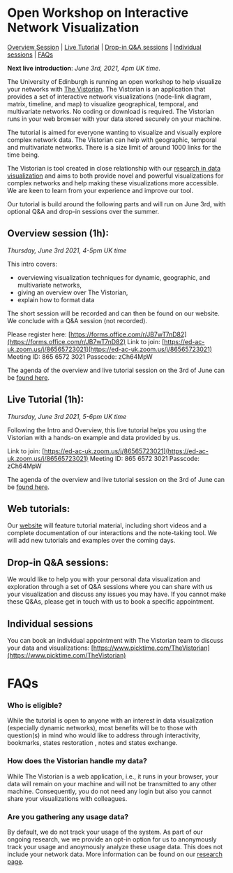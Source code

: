 <link rel="stylesheet" type="text/css" href="assets/styles/style.css">

# Open Workshop on Interactive Network Visualization
 
[Overview Session](#overeview-session) | [Live Tutorial](#live-tutorial) | [Drop-in Q&A sessions](#drop-in-qa-sessions) | [Individual sessions](#individual-sessions) | [FAQs](#faqs)

**Next live introduction**: _June 3rd, 2021, 4pm UK time_.

The University of Edinburgh is running an open workshop to help visualize your networks with [The Vistorian](https://vistorian.github.io). The Vistorian is an application that provides a set of interactive network visualizations (node-link diagram, matrix, timeline, and map) to visualize geographical, temporal, and multivariate networks. No coding or download is required. The Vistorian runs in your web browser with your data stored securely on your machine.

The tutorial is aimed for everyone wanting to visualize and visually explore complex network data. The Vistorian can help with geographic, temporal and multivariate networks. There is a size limit of around 1000 links for the time being.  

The Vistorian is tool created in close relationship with our [research in data visualization](http://visualinteractivedata.github.io) and aims to both provide novel and powerful visualizations for complex networks and help making these visualizations more accessible. We are keen to learn from your experience and improve our tool.

Our tutorial is build around the following parts and will run on June 3rd, with optional Q&A and drop-in sessions over the summer.

## Overview session (1h):
 _Thursday, June 3rd  2021, 4-5pm UK time_

This intro covers:  
* overviewing visualization techniques for dynamic, geographic, and multivariate networks, 
* giving an overview over The Vistorian,
* explain how to format data 

The short session will be recorded and can then be found on our website. We conclude with a Q&A session (not recorded). 

Please register here: [https://forms.office.com/r/JB7wT7nD82](https://forms.office.com/r/JB7wT7nD82)
Link to join: [https://ed-ac-uk.zoom.us/j/86565723021](https://ed-ac-uk.zoom.us/j/86565723021)
Meeting ID: 865 6572 3021
Passcode: zCh64MpW

The agenda of the overview and live tutorial session on the 3rd of June can be [found here](tutorial/schedule_june2021.html).

## Live Tutorial (1h):
_Thursday, June 3rd  2021, 5-6pm UK time_

Following the Intro and Overview, this live tutorial helps you using the Vistorian with a hands-on example and data provided by us. 

Link to join: [https://ed-ac-uk.zoom.us/j/86565723021](https://ed-ac-uk.zoom.us/j/86565723021)
Meeting ID: 865 6572 3021
Passcode: zCh64MpW

The agenda of the overview and live tutorial session on the 3rd of June can be [found here](tutorial/schedule_june2021.html).

## Web tutorials:

Our [website](gettingstarted.html) will feature tutorial material, including short videos and a complete documentation of our interactions and the note-taking tool. We will add new tutorials and examples over the coming days.

## Drop-in Q&A sessions:

We would like to help you with your personal data visualization and exploration through a set of Q&A sessions where you can share with us your visualization and discuss any issues you may have. If you cannot make these Q&As, please get in touch with us to book a specific appointment. 

## Individual sessions

You can book an individual appointment with The Vistorian team to discuss your data and visualizations: [https://www.picktime.com/TheVistorian](https://www.picktime.com/TheVistorian) 


# FAQs

### Who is eligible?
While the tutorial is open to anyone with an interest in data visualization (especially dynamic networks), most benefits will be to those with question(s) in mind who would like to address through interactivity, bookmarks, states restoration , notes and states exchange.

### How does the Vistorian handle my data? 
While The Vistorian is a web application, i.e., it runs in your browser, your data will remain on your machine and will not be transmitted to any other machine. Consequently, you do not need any login but also you cannot share your visualizations with colleagues. 

### Are you gathering any usage data?
By default, we do not track your usage of the system. As part of our ongoing research, we we provide an opt-in option for us to anonymously track your usage and anoymously analyze these usage data. This does not include your network data. More information can be found on our [research page](vistorianLab.html). 











<!-- # Live Tutorials

## First Tutorial : Walkthrough The Vistorian & Vistorian Lab 
_3rd June 2021, 4:00-6:00 PM UK Time_

* Live Tutorial Link to join: (https://ed-ac-uk.zoom.us/j/86565723021) 
<br/>Meeting ID: 865 6572 3021
<br/>Passcode: zCh64MpW
 -->


<!-- We seek anyone interested in creating interactive dynamic networks and logging their progress through states and notetaking (https://vistorian.github.io/ ) to join our tutorial: learn how to create interactive dynamic networks with The Vistorian and give us feedback to improve it. The live tutorial will be held on June 3rd , 4pm UK time (a video recording will be made available) to get you started, and then you will be able to create your own visualization with your own dataset(s), at your own pace. We will be available for questions and help and to gather feedback and answer your questions on a weekly basis (10th June, 17th June) 4-6 PM with a pre-booked timeslots.

No preparation is required prior to the tutorial session. Demo dataset(s) will be provided at the start of the session. If you wish to create visualizations with your own dataset(s), please take a look at how to prepare your data by clicking on Formatting Data  .


All you need to participate is eagerness to explore or present data visually and interactively. Ideally, come with a dataset and a question or even set of questions that you would like to find an answer for through your data exploration. Through this journey you will enjoy the ability to log your progress by creating states and taking notes encapsulated in which we call bookmarks!  if you agree to use VistorianLab - our newly helpful tool- you will not only be able to create bookmarks, but also export them to return to them at a later time or even share them with a colleague!
 
We are  looking forward to hearing from you and learning more from you through your feedback on The Vistorian visualizations and Vistorian Lab bookmarks. (What  do you like the most? What was difficult? How can we improve it?). We would also like to feature your feedback —with your permission—for our research.  This research is not for profit, and it obtained approval  from the ethics board of the School of Informatics, University of Edinburgh, UK. Participation requires consent based on the study phase you are participating in.  In this tutorial session, you will be participating in phase (1) of our study titled: Vistorian Activity Logging Study, Click here to know more about it. If you wish to know more about our project and next phases please read below. -->


<!-- ## In a nutshell 
Vistorian Lab is part of our ongoing research on understanding users’ exploration and interaction with dynamic multivariate and geographic networks (https://vistorian.github.io/publications.html). 

In the tutorial, we will help you learn: 

What are (interactive) dynamic networks
How to create bookmarks and toggle between different states.
How to export and import bookmarks for future usage and exchange.  

The tutorial has four components, helping you to create your dynamic networks and bookmarks at your own pace and with our help:

* **A live introduction and overview**: Thursday, June 3rd, 2021. 4pm UK time. Duration: ~1-2 hour(s) depending on the participant’s own pace . Gives an overview over our research, visualizing interactive dynamic networks, and the advantage of using the Vistorian Lab tool for note-taking and states’ restoration. This session will be recorded if you cannot make that time. Link to join: 
https://ed-ac-uk.zoom.us/j/86565723021

    Meeting ID: 865 6572 3021
    Passcode: zCh64MpW

    Join by Skype for Business
    https://ed-ac-uk.zoom.us/skype/86565723021


* **Web tutorials** are available on our website (https://vistorian.github.io/), self-administered with examples and full documentation. New tutorials and examples will be added.
* **Face-to-face drop-in sessions** to help you create your own networks and discuss any questions. June 10th and 17th, Thursday’s 4-6pm UK time. You can book an appointment with The Vistorian team here: https://www.picktime.com/TheVistorian 
 
* **Individual appointments**: limited number of slots available, upon email-request if the Q&A sessions do now work for you. 

Signing-up for the tutorial is anonymous but you can submit your email if you would like to obtain updates on the tutorial and our activities:https://forms.office.com/r/JB7wT7nD82

Direct any questions to:
* Mashael AlKadi, University of Edinburgh, UK (m.alkadi@sms.ed.ac.uk )
* Benjamin Bach, University of Edinburgh, UK (bbach@ed.ac.uk)

PS: Find complete information about this research and tutorial below.
 -->
<!-- ****

## What is this tutorial about?
The tutorial is part of our ongoing research on the usage of dynamic networks and their interactivity. We are interested in improving visualization' interactivity and enhancing the note-taking tool to offer the user a better exploration environment. The tutorial might be of use to you if you are planning to create and explore dynamic and interactive networks (e.g. node-link, matrix, dynamic-ego, and maps) for your research, emphasize findings through interactivity, log your progress, take notes, and/or share your logs with your colleagues.

Visualizations interactivity and note-taking are a powerful means to communicate, log, and share findings  with your colleagues and audience (https://vistorian.github.io/). As part of our ongoing research project at the University of Edinburgh, we are now designing interactive means to enhance understandability of and engagement with dynamic networks.

To solicit feedback on our research and help you build interactive data networks, we run a tutorial with consultation sessions over the next weeks. Our tutorial will cover the different types of interactions and help you explore your data better through interactive visualizations using The Vistorian.

## Who is eligible?
While the tutorial is open to anyone with an interest in data visualization (especially dynamic networks), most benefits will be to those with question(s) in mind who would like to address through interactivity, bookmarks, states restoration , notes and states exchange. -->

<!-- 
## What to expect?
The tutorial is split into several parts to accommodate for your personal schedule: 

### Live Introduction and Overview:
 _Thursday, June 3rd  2021, 4-6pm UK time_

Open to all. Feel free to join our intro session to see if interactive dynamic networks with note-taking are of your interest.
Please register here: https://forms.office.com/r/JB7wT7nD82

This live session gives an overview over our research, visualizing interactive dynamic networks, and the advantage of using the Vistorian Lab tool for note-taking and states’ restoration. The short session will be recorded and can then be found on our website. We conclude with a Q&A session (not recorded). 

Link to join:https://ed-ac-uk.zoom.us/j/86565723021
Meeting ID: 865 6572 3021
Passcode: zCh64MpW


### Web tutorials:

Our website (https://vistorian.github.io/) will feature tutorial material, including short videos and a complete documentation of our interactions and the note-taking tool. We will add new tutorials and examples over the coming days.


### Drop-in Q&A sessions:

We would like to help you with your personal data visualization and exploration through a set of Q&A sessions where you can share with us your visualization and discuss any issues you may have. If you cannot make these Q&As, please get in touch with us to book a specific appointment. 

You can book an appointment with The Vistorian team here: https://www.picktime.com/TheVistorian 
 -->
<!-- ### Participation's Consents:
Consent is not required for participation in the live tutorial, unless you wish to use the Vistorian Lab tool. In such a case,  once you turn on the Vistorina Lab mode through our website https://vistorian.net a consent form will appear requesting your approval to be used. More information on the consent and information about Vistorian Lab can be found here: 
Participant Information Sheet
Participant Consent Form

The link to our Q&A sessions is here:  :https://ed-ac-uk.zoom.us/j/86565723021

Meeting ID: 865 6572 3021

Passcode: zCh64MpW

 -->
<!-- ## What will you learn?
During the period of the tutorial, we will teach you how to create interactive dynamic networks along with bookmarks. The tutorial features asynchronous learning with weekly drop-in Q&A sessions. 

The agenda of our tutorial session on the 3rd of June will be as following:

* **Welcome** (5min): 
    * Tutorial outline
    * Goals 
    * Resources 
    * How can I prepare my data to be visualized through The Vistorian:  Formatting Data
    * Schedule over the next weeks with drop-in sessions (2h weekly with 15 mins time slots)


* **Why network visualization?** (15min, recorded)
Other visualizations than node-link
Q&A

* **Vistorian demo** (10min, recorded): 
    * What are the available visualizations: https://vistorian.github.io/visualizations.html
    * Showing features and how vistorian supports interactive network visualization 
    * Introduce traces: explain our research goals and methods, and ask for consent.
    Q&A

* **Guided Tutorial** (30 mins, record explanations):
Participants will be provided with a demo dataset (marie boucher dataset) and will go through the following steps:
    * Load data 
    * Use Node-link (NL) networks  
    * Map data  (data with locations/coordinates): How to use geo locations
    * Use Map 
    * Using **Vistorian Lab**: 
        * How to enable Vistorian Lab and traces 
        * How create bookmarks and use states 
        * How to  manage, export, import, and share bookmarks with others.


* **Break** (15 mins)

* **Open Exploration / General Q&A** (45 mins, not record):
Explain visualizations and interaction with other types of networks:
    * Matrix: explain matrices
    * Individual Exploration Exercises: 
    * **Closed questions**: Ask specific questions and create state when answers are found.
        * Are nodes A&B connected? 
        * Which node has the most connections?
        * ....
    * **Open ended**: people explore the matrix visualization and report on what they see in the matrix.

    * Repeat exploration exercises using features provided (e.g. timeline) 
 -->
<!-- ## What do we hope to learn? 
Our research focuses on improving the way we communicate data and understand how users use visualizations to explore their data. This particular project seeks to investigate user’s usage of interactivity, note-taking and networks to explore their data. Through the tutorial we hope to learn: 
* How are using interactive dynamic networks to explore your data?
* What was difficult/easy for you?
* What was more/less time consuming?
* What was more/less useful?
* What type of data would you like to explore?
* How can note-taking support the exploration process of data through interactive data visualization?
* Which of these interactions do you think are going to help your audience the most?
* What are critical interactions you see missing from our platform?

These findings will inform our research on enhancing visualization platforms in matter of their interactivity and note-taking features.

## How can I know more about The Vistorian project and following study-phases?
To know more about our project and our next phase, you can read our second phase study wiki titled: Longitudinal Case Study Evaluation of The Vistorian -->
